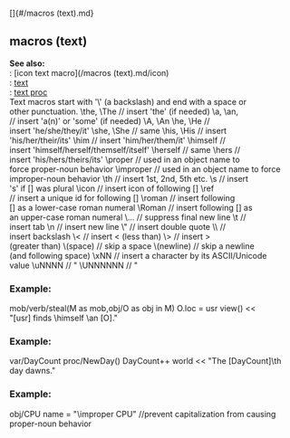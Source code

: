 []{#/macros (text).md}    
## macros (text)    
**See also:**    
:   [icon text macro](/macros (text).md/icon)    
:   [text](/DM/text)    
:   [text proc](/proc/text)    
Text macros start with \'\\\' (a backslash) and end with a space or    
other punctuation. \\the, \\The // insert \'the\' (if needed) \\a, \\an,    
// insert \'a(n)\' or \'some\' (if needed) \\A, \\An \\he, \\He //    
insert \'he/she/they/it\' \\she, \\She // same \\his, \\His // insert    
\'his/her/their/its\' \\him // insert \'him/her/them/it\' \\himself //    
insert \'himself/herself/themself/itself\' \\herself // same \\hers //    
insert \'his/hers/theirs/its\' \\proper // used in an object name to    
force proper-noun behavior \\improper // used in an object name to force    
improper-noun behavior \\th // insert 1st, 2nd, 5th etc. \\s // insert    
\'s\' if \[\] was plural \\icon // insert icon of following \[\] \\ref    
// insert a unique id for following \[\] \\roman // insert following    
\[\] as a lower-case roman numeral \\Roman // insert following \[\] as    
an upper-case roman numeral \\\... // suppress final new line \\t //    
insert tab \\n // insert new line \\\" // insert double quote \\\\ //    
insert backslash \\\< // insert &lt; (less than) \\\> // insert &gt;    
(greater than) \\(space) // skip a space \\(newline) // skip a newline    
(and following space) \\xNN // insert a character by its ASCII/Unicode    
value \\uNNNN // \" \\UNNNNNN // \"    
### Example:    
mob/verb/steal(M as mob,obj/O as obj in M) O.loc = usr view() \<\<    
\"\[usr\] finds \\himself \\an \[O\].\"    
### Example:    
var/DayCount proc/NewDay() DayCount++ world \<\< \"The \[DayCount\]\\th    
day dawns.\"    
### Example:    
obj/CPU name = \"\\improper CPU\" //prevent capitalization from causing    
proper-noun behavior  